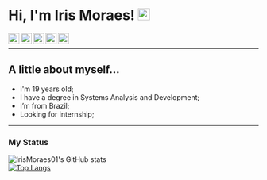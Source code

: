 # Hi, I'm Iris Moraes! <img src="https://github.com/TheDudeThatCode/TheDudeThatCode/blob/master/Assets/Hi.gif" width="24px">

<a target="_blank" href="https://linkedin.com/in/iris-de-jesus-moraes-1403b5189">
  <img align="left" alt="LinkdeIN" width="22px" src="https://cdn.jsdelivr.net/npm/simple-icons@v3/icons/linkedin.svg" />
</a>
<a target="_blank" href="https://api.whatsapp.com/send?phone=5511973644902">
  <img align="left" alt="Whatsapp" width="22px" src="https://cdn.jsdelivr.net/npm/simple-icons@v3/icons/whatsapp.svg" />
</a>
<a target="_blank" href="https://www.instagram.com/iris_moraess2/">
  <img align="left" alt="Instagram" width="22px" src="https://cdn.jsdelivr.net/npm/simple-icons@v3/icons/instagram.svg" />
</a>
<a target="_blank" href="mailto:irisdejesusmoraes01@gmail.com">
  <img align="left" alt="Gmail" width="22px" src="https://cdn.jsdelivr.net/npm/simple-icons@v3/icons/gmail.svg" />
</a>
<a target="_blank" href="https://www.facebook.com/iris.jesusmorais/">
  <img align="left" alt="Facebook" width="22px" src="https://cdn.jsdelivr.net/npm/simple-icons@v3/icons/facebook.svg" />
</a>
<br />

----

## A little about myself...

- I'm 19 years old;
- I have a degree in Systems Analysis and Development;
- I’m from Brazil;
- Looking for internship; 

----

### My Status

![IrisMoraes01's GitHub stats](https://github-readme-stats.vercel.app/api?username=IrisMoraes01&show_icons=true&theme=radical)
<br />
[![Top Langs](https://github-readme-stats.vercel.app/api/top-langs/?username=IrisMoraes01&layout=compact&theme=radical)](https://github.com/IrisMoraes01/github-readme-stats)
